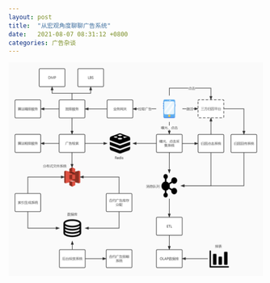 ```yaml
---
layout: post 
title:  "从宏观角度聊聊广告系统"
date:   2021-08-07 08:31:12 +0800 
categories: 广告杂谈
---
```


![](\data\img\广告系统架构图.jpg)